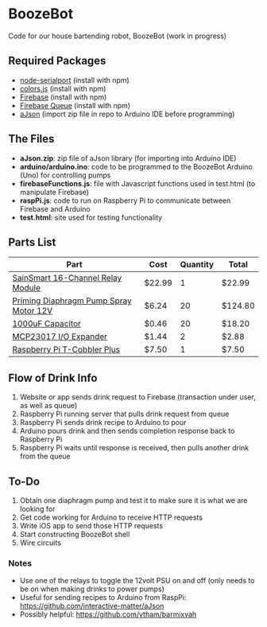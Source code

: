 # BoozeBot
Code for our house bartending robot, BoozeBot (work in progress)

## Required Packages
 - [node-serialport](https://github.com/voodootikigod/node-serialport) (install with npm)
 - [colors.js](https://github.com/marak/colors.js/) (install with npm)
 - [Firebase](https://github.com/firebase) (install with npm)
 - [Firebase Queue](https://github.com/firebase/firebase-queue) (install with npm)
 - [aJson](https://github.com/interactive-matter/aJson) (import zip file in repo to Arduino IDE before programming)

## The Files
 - **aJson.zip**: zip file of aJson library (for importing into Arduino IDE)
 - **arduino/arduino.ino**: code to be programmed to the BoozeBot Arduino (Uno) for controlling pumps
 - **firebaseFunctions.js**: file with Javascript functions used in test.html (to manipulate Firebase)
 - **raspPi.js**: code to run on Raspberry Pi to communicate between Firebase and Arduino
 - **test.html**: site used for testing functionality

## Parts List
| Part | Cost | Quantity | Total |
|------|------|------|------|
|[SainSmart 16-Channel Relay Module](http://www.amazon.com/SainSmart-16-CH-16-Channel-Relay-Module/dp/B0057OC66U/ref=sr_1_3?ie=UTF8&qid=1434582815&sr=8-3&keywords=sainsmart+relay)|$22.99|1|$22.99|
|[Priming Diaphragm Pump Spray Motor 12V](http://www.amazon.com/gp/product/B00HR8MS7G/ref=ox_sc_act_title_1?ie=UTF8&psc=1&smid=A1THAZDOWP300U)|$6.24|20|$124.80|
|[1000uF Capacitor](http://www.digikey.com/scripts/DkSearch/dksus.dll?Detail&itemSeq=174381113&uq=635701630035665475)|$0.46|20|$18.20|
|[MCP23017 I/O Expander](http://www.digikey.com/product-detail/en/MCP23017-E%2FSP/MCP23017-E%2FSP-ND/894272)|$1.44|2|$2.88|
|[Raspberry Pi T-Cobbler Plus](http://www.adafruit.com/products/1989)|$7.50|1|$7.50|

## Flow of Drink Info
1. Website or app sends drink request to Firebase (transaction under user, as well as queue)
2. Raspberry Pi running server that pulls drink request from queue
3. Raspberry Pi sends drink recipe to Arduino to pour
4. Arduino pours drink and then sends completion response back to Raspberry Pi
5. Raspberry Pi waits until response is received, then pulls another drink from the queue

## To-Do
1. Obtain one diaphragm pump and test it to make sure it is what we are looking for
2. Get code working for Arduino to receive HTTP requests
3. Write iOS app to send those HTTP requests
4. Start constructing BoozeBot shell
5. Wire circuits

### Notes
- Use one of the relays to toggle the 12volt PSU on and off (only needs to be on when making drinks to power pumps)
- Useful for sending recipes to Arduino from RaspPi: https://github.com/interactive-matter/aJson
- Possibly helpful: https://github.com/ytham/barmixvah
